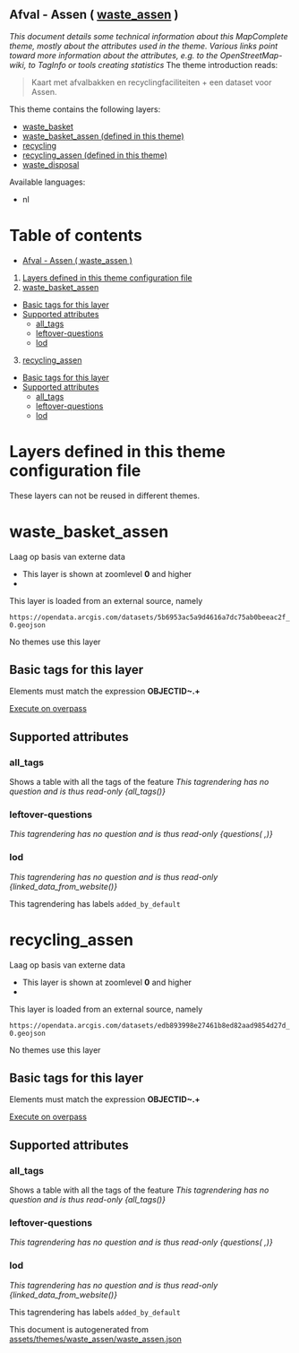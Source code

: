 [//]: # (WARNING: this file is automatically generated. Please find the sources at the bottom and edit those sources)

## Afval - Assen ( [waste_assen](https://mapcomplete.org/waste_assen) )
_This document details some technical information about this MapComplete theme, mostly about the attributes used in the theme. Various links point toward more information about the attributes, e.g. to the OpenStreetMap-wiki, to TagInfo or tools creating statistics_
The theme introduction reads:

> Kaart met afvalbakken en recyclingfaciliteiten + een dataset voor Assen.

This theme contains the following layers:

 - [waste_basket](../Layers/waste_basket.md)
 - [waste_basket_assen (defined in this theme)](#waste_basket_assen)
 - [recycling](../Layers/recycling.md)
 - [recycling_assen (defined in this theme)](#recycling_assen)
 - [waste_disposal](../Layers/waste_disposal.md)

Available languages:

 - nl

# Table of contents

  - [Afval - Assen ( waste_assen )](#afval---assen-(-waste_assen-))
1. [Layers defined in this theme configuration file](#layers-defined-in-this-theme-configuration-file)
2. [waste_basket_assen](#waste_basket_assen)
  - [Basic tags for this layer](#basic-tags-for-this-layer)
  - [Supported attributes](#supported-attributes)
    + [all_tags](#all_tags)
    + [leftover-questions](#leftover-questions)
    + [lod](#lod)
3. [recycling_assen](#recycling_assen)
  - [Basic tags for this layer](#basic-tags-for-this-layer)
  - [Supported attributes](#supported-attributes)
    + [all_tags](#all_tags)
    + [leftover-questions](#leftover-questions)
    + [lod](#lod)

# Layers defined in this theme configuration file
These layers can not be reused in different themes.
# waste_basket_assen

Laag op basis van externe data

 - This layer is shown at zoomlevel **0** and higher
 - <img src='../warning.svg' height='1rem'/>

This layer is loaded from an external source, namely 

`https://opendata.arcgis.com/datasets/5b6953ac5a9d4616a7dc75ab0beeac2f_0.geojson`

No themes use this layer

## Basic tags for this layer

Elements must match the expression **OBJECTID~.+**

[Execute on overpass](http://overpass-turbo.eu/?Q=%5Bout%3Ajson%5D%5Btimeout%3A90%5D%3B%28%20%20%20%20nwr%5B%22OBJECTID%22%5D%28%7B%7Bbbox%7D%7D%29%3B%0A%29%3Bout%20body%3B%3E%3Bout%20skel%20qt%3B)

## Supported attributes

### all_tags
Shows a table with all the tags of the feature
_This tagrendering has no question and is thus read-only_
*{all_tags()}*

### leftover-questions

_This tagrendering has no question and is thus read-only_
*{questions( ,)}*

### lod

_This tagrendering has no question and is thus read-only_
*{linked_data_from_website()}*

This tagrendering has labels 
`added_by_default`
# recycling_assen

Laag op basis van externe data

 - This layer is shown at zoomlevel **0** and higher
 - <img src='../warning.svg' height='1rem'/>

This layer is loaded from an external source, namely 

`https://opendata.arcgis.com/datasets/edb893998e27461b8ed82aad9854d27d_0.geojson`

No themes use this layer

## Basic tags for this layer

Elements must match the expression **OBJECTID~.+**

[Execute on overpass](http://overpass-turbo.eu/?Q=%5Bout%3Ajson%5D%5Btimeout%3A90%5D%3B%28%20%20%20%20nwr%5B%22OBJECTID%22%5D%28%7B%7Bbbox%7D%7D%29%3B%0A%29%3Bout%20body%3B%3E%3Bout%20skel%20qt%3B)

## Supported attributes

### all_tags
Shows a table with all the tags of the feature
_This tagrendering has no question and is thus read-only_
*{all_tags()}*

### leftover-questions

_This tagrendering has no question and is thus read-only_
*{questions( ,)}*

### lod

_This tagrendering has no question and is thus read-only_
*{linked_data_from_website()}*

This tagrendering has labels 
`added_by_default`


This document is autogenerated from [assets/themes/waste_assen/waste_assen.json](https://source.mapcomplete.org/MapComplete/MapComplete/src/branch/develop/assets/themes/waste_assen/waste_assen.json)
